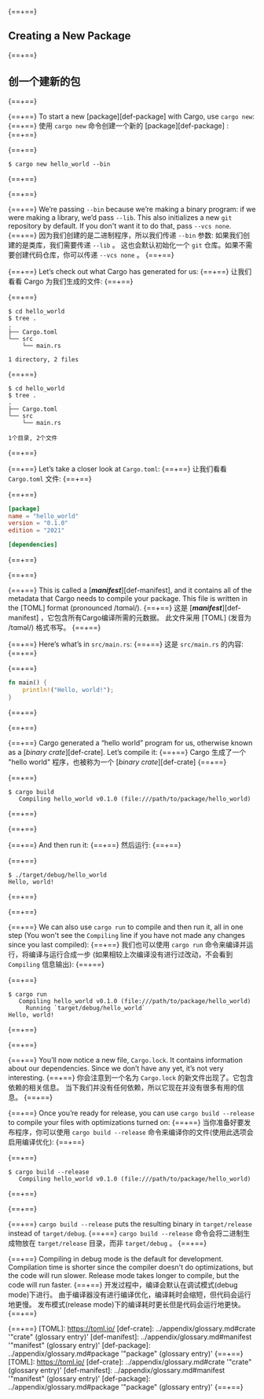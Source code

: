 {==+==}
## Creating a New Package
{==+==}
## 创一个建新的包
{==+==}

{==+==}
To start a new [package][def-package] with Cargo, use `cargo new`:
{==+==}
使用 `cargo new` 命令创建一个新的 [package][def-package] :
{==+==}

{==+==}
```console
$ cargo new hello_world --bin
```
{==+==}

{==+==}

{==+==}
We’re passing `--bin` because we’re making a binary program: if we
were making a library, we’d pass `--lib`. This also initializes a new `git`
repository by default. If you don't want it to do that, pass `--vcs none`.
{==+==}
因为我们创建的是二进制程序，所以我们传递 `--bin` 参数:
如果我们创建的是类库，我们需要传递 `--lib` 。
这也会默认初始化一个 `git` 仓库。如果不需要创建代码仓库，你可以传递 `--vcs none` 。
{==+==}

{==+==}
Let’s check out what Cargo has generated for us:
{==+==}
让我们看看 Cargo 为我们生成的文件:
{==+==}

{==+==}
```console
$ cd hello_world
$ tree .
.
├── Cargo.toml
└── src
    └── main.rs

1 directory, 2 files
```
{==+==}
```console
$ cd hello_world
$ tree .
.
├── Cargo.toml
└── src
    └── main.rs

1个目录, 2个文件
```
{==+==}

{==+==}
Let’s take a closer look at `Cargo.toml`:
{==+==}
让我们看看 `Cargo.toml` 文件:
{==+==}

{==+==}
```toml
[package]
name = "hello_world"
version = "0.1.0"
edition = "2021"

[dependencies]

```
{==+==}

{==+==}

{==+==}
This is called a [***manifest***][def-manifest], and it contains all of the
metadata that Cargo needs to compile your package. This file is written in the
[TOML] format (pronounced /tɑməl/).
{==+==}
这是 [***manifest***][def-manifest] ，它包含所有Cargo编译所需的元数据。
此文件采用 [TOML] (发音为 /tɑməl/) 格式书写。
{==+==}

{==+==}
Here’s what’s in `src/main.rs`:
{==+==}
这是 `src/main.rs` 的内容:
{==+==}

{==+==}
```rust
fn main() {
    println!("Hello, world!");
}
```
{==+==}

{==+==}

{==+==}
Cargo generated a “hello world” program for us, otherwise known as a
[*binary crate*][def-crate]. Let’s compile it:
{==+==}
Cargo 生成了一个 "hello world" 程序，也被称为一个 [*binary crate*][def-crate]
{==+==}

{==+==}
```console
$ cargo build
   Compiling hello_world v0.1.0 (file:///path/to/package/hello_world)
```
{==+==}

{==+==}

{==+==}
And then run it:
{==+==}
然后运行:
{==+==}

{==+==}
```console
$ ./target/debug/hello_world
Hello, world!
```
{==+==}

{==+==}

{==+==}
We can also use `cargo run` to compile and then run it, all in one step (You
won't see the `Compiling` line if you have not made any changes since you last
compiled):
{==+==}
我们也可以使用 `cargo run` 命令来编译并运行，将编译与运行合成一步
(如果相较上次编译没有进行过改动，不会看到 `Compiling` 信息输出):
{==+==}

{==+==}
```console
$ cargo run
   Compiling hello_world v0.1.0 (file:///path/to/package/hello_world)
     Running `target/debug/hello_world`
Hello, world!
```
{==+==}

{==+==}

{==+==}
You’ll now notice a new file, `Cargo.lock`. It contains information about our
dependencies. Since we don’t have any yet, it’s not very interesting.
{==+==}
你会注意到一个名为 `Cargo.lock` 的新文件出现了。它包含依赖的相关信息。
当下我们并没有任何依赖，所以它现在并没有很多有用的信息。
{==+==}

{==+==}
Once you’re ready for release, you can use `cargo build --release` to compile
your files with optimizations turned on:
{==+==}
当你准备好要发布程序，你可以使用 `cargo build --release` 命令来编译你的文件(使用此选项会启用编译优化):
{==+==}

{==+==}
```console
$ cargo build --release
   Compiling hello_world v0.1.0 (file:///path/to/package/hello_world)
```
{==+==}

{==+==}

{==+==}
`cargo build --release` puts the resulting binary in `target/release` instead of
`target/debug`.
{==+==}
`cargo build --release` 命令会将二进制生成物放在 `target/release` 目录，而非 `target/debug` 。
{==+==}

{==+==}
Compiling in debug mode is the default for development. Compilation time is
shorter since the compiler doesn't do optimizations, but the code will run
slower. Release mode takes longer to compile, but the code will run faster.
{==+==}
开发过程中，编译会默认在调试模式(debug mode)下进行。
由于编译器没有进行编译优化，编译耗时会缩短，但代码会运行地更慢。
发布模式(release mode)下的编译耗时更长但是代码会运行地更快。
{==+==}

{==+==}
[TOML]: https://toml.io/
[def-crate]:     ../appendix/glossary.md#crate     '"crate" (glossary entry)'
[def-manifest]:  ../appendix/glossary.md#manifest  '"manifest" (glossary entry)'
[def-package]:   ../appendix/glossary.md#package   '"package" (glossary entry)'
{==+==}
[TOML]: https://toml.io/
[def-crate]:     ../appendix/glossary.md#crate     '"crate" (glossary entry)'
[def-manifest]:  ../appendix/glossary.md#manifest  '"manifest" (glossary entry)'
[def-package]:   ../appendix/glossary.md#package   '"package" (glossary entry)'
{==+==}
